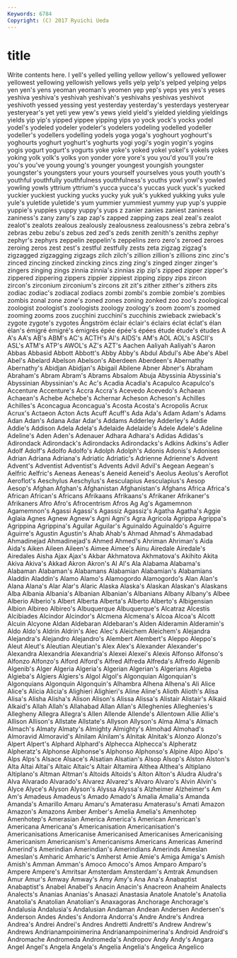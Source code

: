 ```yaml
---
Keywords: 6784 
Copyright: (C) 2017 Ryuichi Ueda
---
```


# title

Write contents here.
l yell's yelled yelling yellow yellow's yellowed
yellower yellowest yellowing yellowish yellows yells yelp yelp's yelped yelping
yelps yen yen's yens yeoman yeoman's yeomen yep yep's yeps
yes yes's yeses yeshiva yeshiva's yeshivah yeshivah's yeshivahs yeshivas yeshivot
yeshivoth yessed yessing yest yesterday yesterday's yesterdays yesteryear yesteryear's yet
yeti yew yew's yews yield yield's yielded yielding yieldings yields
yip yip's yipped yippee yipping yips yo yock yock's yocks
yodel yodel's yodeled yodeler yodeler's yodelers yodeling yodelled yodeller yodeller's
yodellers yodelling yodels yoga yoga's yoghourt yoghourt's yoghourts yoghurt yoghurt's
yoghurts yogi yogi's yogin yogin's yogins yogis yogurt yogurt's yogurts
yoke yoke's yoked yokel yokel's yokels yokes yoking yolk yolk's
yolks yon yonder yore yore's you you'd you'll you're you's
you've young young's younger youngest youngish youngster youngster's youngsters your
yours yourself yourselves yous youth youth's youthful youthfully youthfulness youthfulness's
youths yowl yowl's yowled yowling yowls yttrium yttrium's yucca yucca's
yuccas yuck yuck's yucked yuckier yuckiest yucking yucks yucky yuk
yuk's yukked yukking yuks yule yule's yuletide yuletide's yum yummier
yummiest yummy yup yup's yuppie yuppie's yuppies yuppy yuppy's yups
z zanier zanies zaniest zaniness zaniness's zany zany's zap zap's
zapped zapping zaps zeal zeal's zealot zealot's zealots zealous zealously
zealousness zealousness's zebra zebra's zebras zebu zebu's zebus zed zed's
zeds zenith zenith's zeniths zephyr zephyr's zephyrs zeppelin zeppelin's zeppelins
zero zero's zeroed zeroes zeroing zeros zest zest's zestful zestfully
zests zeta zigzag zigzag's zigzagged zigzagging zigzags zilch zilch's zillion
zillion's zillions zinc zinc's zinced zincing zincked zincking zincs zing
zing's zinged zinger zinger's zingers zinging zings zinnia zinnia's zinnias
zip zip's zipped zipper zipper's zippered zippering zippers zippier zippiest
zipping zippy zips zircon zircon's zirconium zirconium's zircons zit zit's
zither zither's zithers zits zodiac zodiac's zodiacal zodiacs zombi zombi's
zombie zombie's zombies zombis zonal zone zone's zoned zones zoning
zonked zoo zoo's zoological zoologist zoologist's zoologists zoology zoology's zoom
zoom's zoomed zooming zooms zoos zucchini zucchini's zucchinis zwieback zwieback's
zygote zygote's zygotes Ångström éclair éclair's éclairs éclat éclat's élan
élan's émigré émigré's émigrés épée épée's épées étude étude's études
A A's AA's AB's ABM's AC's ACTH's AI's AIDS's AM's
AOL AOL's ASCII's ASL's ATM's ATP's AWOL's AZ's AZT's Aachen
Aaliyah Aaliyah's Aaron Abbas Abbasid Abbott Abbott's Abby Abby's Abdul
Abdul's Abe Abe's Abel Abel's Abelard Abelson Abelson's Aberdeen Aberdeen's
Abernathy Abernathy's Abidjan Abidjan's Abigail Abilene Abner Abner's Abraham Abraham's
Abram Abram's Abrams Absalom Abuja Abyssinia Abyssinia's Abyssinian Abyssinian's Ac
Ac's Acadia Acadia's Acapulco Acapulco's Accenture Accenture's Accra Accra's Acevedo
Acevedo's Achaean Achaean's Achebe Achebe's Achernar Acheson Acheson's Achilles Achilles's
Aconcagua Aconcagua's Acosta Acosta's Acropolis Acrux Acrux's Actaeon Acton Acts
Acuff Acuff's Ada Ada's Adam Adam's Adams Adan Adan's Adana
Adar Adar's Addams Adderley Adderley's Addie Addie's Addison Adela Adela's
Adelaide Adelaide's Adele Adele's Adeline Adeline's Aden Aden's Adenauer Adhara
Adhara's Adidas Adidas's Adirondack Adirondack's Adirondacks Adirondacks's Adkins Adkins's Adler
Adolf Adolf's Adolfo Adolfo's Adolph Adolph's Adonis Adonis's Adonises Adrian
Adriana Adriana's Adriatic Adriatic's Adrienne Adrienne's Advent Advent's Adventist Adventist's
Advents Advil Advil's Aegean Aegean's Aelfric Aelfric's Aeneas Aeneas's Aeneid
Aeneid's Aeolus Aeolus's Aeroflot Aeroflot's Aeschylus Aeschylus's Aesculapius Aesculapius's Aesop
Aesop's Afghan Afghan's Afghanistan Afghanistan's Afghans Africa Africa's African African's
Africans Afrikaans Afrikaans's Afrikaner Afrikaner's Afrikaners Afro Afro's Afrocentrism Afros
Ag Ag's Agamemnon Agamemnon's Agassi Agassi's Agassiz Agassiz's Agatha Agatha's
Aggie Aglaia Agnes Agnew Agnew's Agni Agni's Agra Agricola Agrippa
Agrippa's Agrippina Agrippina's Aguilar Aguilar's Aguinaldo Aguinaldo's Aguirre Aguirre's Agustin
Agustin's Ahab Ahab's Ahmad Ahmad's Ahmadabad Ahmadinejad Ahmadinejad's Ahmed Ahmed's
Ahriman Ahriman's Aida Aida's Aiken Aileen Aileen's Aimee Aimee's Ainu
Airedale Airedale's Airedales Aisha Ajax Ajax's Akbar Akhmatova Akhmatova's Akihito
Akita Akiva Akiva's Akkad Akron Akron's Al Al's Ala Alabama
Alabama's Alabaman Alabaman's Alabamans Alabamian Alabamian's Alabamians Aladdin Aladdin's Alamo
Alamo's Alamogordo Alamogordo's Alan Alan's Alana Alana's Alar Alar's Alaric
Alaska Alaska's Alaskan Alaskan's Alaskans Alba Albania Albania's Albanian Albanian's
Albanians Albany Albany's Albee Alberio Alberio's Albert Alberta Alberta's Alberto
Alberto's Albigensian Albion Albireo Albireo's Albuquerque Albuquerque's Alcatraz Alcestis Alcibiades
Alcindor Alcindor's Alcmena Alcmena's Alcoa Alcoa's Alcott Alcuin Alcyone Aldan
Aldebaran Aldebaran's Alden Alderamin Alderamin's Aldo Aldo's Aldrin Aldrin's Alec
Alec's Aleichem Aleichem's Alejandra Alejandra's Alejandro Alejandro's Alembert Alembert's Aleppo
Aleppo's Aleut Aleut's Aleutian Aleutian's Alex Alex's Alexander Alexander's Alexandra
Alexandria Alexandria's Alexei Alexei's Alexis Alfonso Alfonso's Alfonzo Alfonzo's Alford
Alford's Alfred Alfreda Alfreda's Alfredo Algenib Algenib's Alger Algeria Algeria's
Algerian Algerian's Algerians Algieba Algieba's Algiers Algiers's Algol Algol's Algonquian
Algonquian's Algonquians Algonquin Algonquin's Alhambra Alhena Alhena's Ali Alice Alice's
Alicia Alicia's Alighieri Alighieri's Aline Aline's Alioth Alioth's Alisa Alisa's
Alisha Alisha's Alison Alison's Alissa Alissa's Alistair Alistair's Alkaid Alkaid's
Allah Allah's Allahabad Allan Allan's Alleghenies Alleghenies's Allegheny Allegra Allegra's
Allen Allende Allende's Allentown Allie Allie's Allison Allison's Allstate Allstate's
Allyson Allyson's Alma Alma's Almach Almach's Almaty Almaty's Almighty Almighty's
Almohad Almohad's Almoravid Almoravid's Alnilam Alnilam's Alnitak Alnitak's Alonzo Alonzo's
Alpert Alpert's Alphard Alphard's Alphecca Alphecca's Alpheratz Alpheratz's Alphonse Alphonse's
Alphonso Alphonso's Alpine Alpo Alpo's Alps Alps's Alsace Alsace's Alsatian
Alsatian's Alsop Alsop's Alston Alston's Alta Altai Altai's Altaic Altaic's
Altair Altamira Althea Althea's Altiplano Altiplano's Altman Altman's Altoids Altoids's
Alton Alton's Aludra Aludra's Alva Alvarado Alvarado's Alvarez Alvarez's Alvaro
Alvaro's Alvin Alvin's Alyce Alyce's Alyson Alyson's Alyssa Alyssa's Alzheimer
Alzheimer's Am Am's Amadeus Amadeus's Amado Amado's Amalia Amalia's Amanda
Amanda's Amarillo Amaru Amaru's Amaterasu Amaterasu's Amati Amazon Amazon's Amazons
Amber Amber's Amelia Amelia's Amenhotep Amenhotep's Amerasian America America's American
American's Americana Americana's Americanisation Americanisation's Americanisations Americanise Americanised Americanises Americanising
Americanism Americanism's Americanisms Americans Americas Amerind Amerind's Amerindian Amerindian's Amerindians
Amerinds Ameslan Ameslan's Amharic Amharic's Amherst Amie Amie's Amiga Amiga's
Amish Amish's Amman Amman's Amoco Amoco's Amos Amparo Amparo's Ampere
Ampere's Amritsar Amsterdam Amsterdam's Amtrak Amundsen Amur Amur's Amway Amway's
Amy Amy's Ana Ana's Anabaptist Anabaptist's Anabel Anabel's Anacin Anacin's
Anacreon Anaheim Analects Analects's Ananias Ananias's Anasazi Anastasia Anatole Anatole's
Anatolia Anatolia's Anatolian Anatolian's Anaxagoras Anchorage Anchorage's Andalusia Andalusia's Andalusian
Andaman Andean Andersen Andersen's Anderson Andes Andes's Andorra Andorra's Andre
Andre's Andrea Andrea's Andrei Andrei's Andres Andretti Andretti's Andrew Andrew's
Andrews Andrianampoinimerina Andrianampoinimerina's Android Android's Andromache Andromeda Andromeda's Andropov Andy
Andy's Angara Angel Angel's Angela Angela's Angelia Angelia's Angelica Angelico
